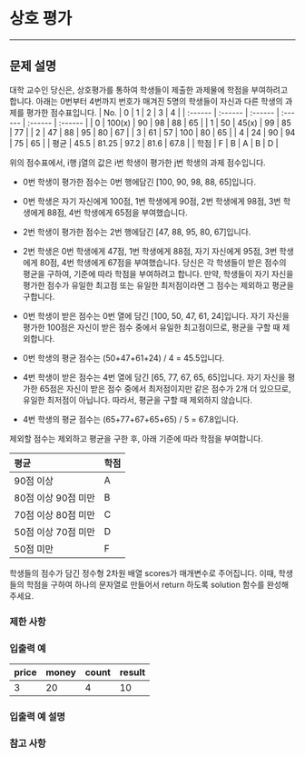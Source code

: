 # 상호 평가

***

## 문제 설명

대학 교수인 당신은, 상호평가를 통하여 학생들이 제출한 과제물에 학점을 부여하려고 합니다. 아래는 0번부터 4번까지 번호가 매겨진 5명의 학생들이 자신과 다른 학생의 과제를 평가한 점수표입니다.
| No. |  0  | 1 | 2 | 3 | 4 |
| :------ | :------ | :------ | :------ | :------ | :------ |
| 0 | 100(x) | 90 | 98 | 88 | 65 |
| 1 | 50 | 45(x) | 99 | 85 | 77 |
| 2 | 47 | 88 | 95 | 80 | 67 |
| 3 | 61 | 57 | 100 | 80 | 65 |
| 4 | 24 | 90 | 94 | 75 | 65 |
| 평균 | 45.5 | 81.25 | 97.2 | 81.6 | 67.8 |
| 학점 | F | B | A | B | D |

위의 점수표에서, i행 j열의 값은 i번 학생이 평가한 j번 학생의 과제 점수입니다.

- 0번 학생이 평가한 점수는 0번 행에담긴 [100, 90, 98, 88, 65]입니다.
 - 0번 학생은 자기 자신에게 100점, 1번 학생에게 90점, 2번 학생에게 98점, 3번 학생에게 88점, 4번 학생에게 65점을 부여했습니다.
- 2번 학생이 평가한 점수는 2번 행에담긴 [47, 88, 95, 80, 67]입니다.
 - 2번 학생은 0번 학생에게 47점, 1번 학생에게 88점, 자기 자신에게 95점, 3번 학생에게 80점, 4번 학생에게 67점을 부여했습니다.
당신은 각 학생들이 받은 점수의 평균을 구하여, 기준에 따라 학점을 부여하려고 합니다.
만약, 학생들이 자기 자신을 평가한 점수가 <bold>유일한 최고점</bold> 또는 <bold>유일한 최저점</bold>이라면 그 점수는 제외하고 평균을 구합니다. <br>

- 0번 학생이 받은 점수는 0번 열에 담긴 [100, 50, 47, 61, 24]입니다. 자기 자신을 평가한 100점은 자신이 받은 점수 중에서 유일한 최고점이므로, 평균을 구할 때 제외합니다.
 - 0번 학생의 평균 점수는 (50+47+61+24) / 4 = 45.5입니다.
- 4번 학생이 받은 점수는 4번 열에 담긴 [65, 77, 67, 65, 65]입니다. 자기 자신을 평가한 65점은 자신이 받은 점수 중에서 최저점이지만 같은 점수가 2개 더 있으므로, 유일한 최저점이 아닙니다. 따라서, 평균을 구할 때 제외하지 않습니다.
 - 4번 학생의 평균 점수는 (65+77+67+65+65) / 5 = 67.8입니다.

제외할 점수는 제외하고 평균을 구한 후, 아래 기준에 따라 학점을 부여합니다.

| 평균 | 학점 |
| :------ | :------ |
| 90점 이상 | A |
| 80점 이상 90점 미만 | B |
| 70점 이상 80점 미만 | C |
| 50점 이상 70점 미만 | D |
| 50점 미만 | F |

학생들의 점수가 담긴 정수형 2차원 배열 scores가 매개변수로 주어집니다. 이때, 학생들의 학점을 구하여 하나의 문자열로 만들어서 return 하도록 solution 함수를 완성해주세요.


### 제한 사항


### 입출력 예

| price |  money  | count | result |
| :------ | :------ | :------ | :------ |
| 3 | 20 | 4 | 10 |

### 입출력 예 설명

### 참고 사항
